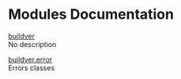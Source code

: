# Modules Documentation

[buildver](https://github.com/pyrustic/buildver/blob/master/docs/modules/content/buildver/README.md#module-overview)
<br>
No description


[buildver.error](https://github.com/pyrustic/buildver/blob/master/docs/modules/content/buildver.error/README.md#module-overview)
<br>
Errors classes


